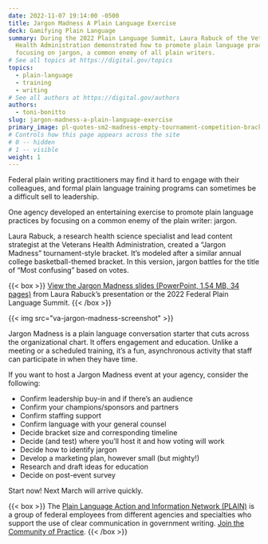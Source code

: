 ```yaml
---
date: 2022-11-07 19:14:00 -0500
title: Jargon Madness A Plain Language Exercise
deck: Gamifying Plain Language
summary: During the 2022 Plain Language Summit, Laura Rabuck of the Veterans
  Health Administration demonstrated how to promote plain language practices by
  focusing on jargon, a common enemy of all plain writers.
# See all topics at https://digital.gov/topics
topics:
  - plain-language
  - training
  - writing
# See all authors at https://digital.gov/authors
authors:
  - toni-bonitto
slug: jargon-madness-a-plain-language-exercise
primary_image: pl-quotes-sm2-madness-empty-tournament-competition-bracket-grid-oleksii-arseniuk-istock-getty-images-1074883916
# Controls how this page appears across the site
# 0 -- hidden
# 1 -- visible
weight: 1
---
```

Federal plain writing practitioners may find it hard to engage with their colleagues, and formal plain language training programs can sometimes be a difficult sell to leadership.

One agency developed an entertaining exercise to promote plain language practices by focusing on a common enemy of the plain writer: jargon.

Laura Rabuck, a research health science specialist and lead content strategist at the Veterans Health Administration, created a “Jargon Madness” tournament-style bracket. It’s modeled after a similar annual college basketball-themed bracket. In this version, jargon battles for the title of “Most confusing” based on votes.

{{< box >}}
[View the Jargon Madness slides (PowerPoint, 1.54 MB, 34 pages)](https://digital.gov/files/plain-language-summit-jargon-madness-a-plain-language-exercise.pptx) from Laura Rabuck’s presentation or the 2022 Federal Plain Language Summit.
{{< /box >}}

{{< img src="va-jargon-madness-screenshot" >}}

Jargon Madness is a plain language conversation starter that cuts across the organizational chart. It offers engagement and education. Unlike a meeting or a scheduled training, it’s a fun, asynchronous activity that staff can participate in when they have time.

If you want to host a Jargon Madness event at your agency, consider the following: 

* Confirm leadership buy-in and if there’s an audience
* Confirm your champions/sponsors and partners
* Confirm staffing support
* Confirm language with your general counsel
* Decide bracket size and corresponding timeline
* Decide (and test) where you’ll host it and how voting will work
* Decide how to identify jargon
* Develop a marketing plan, however small (but mighty!)
* Research and draft ideas for education
* Decide on post-event survey

Start now! Next March will arrive quickly.

{{< box >}}
The [Plain Language Action and Information Network (PLAIN)](https://www.plainlanguage.gov/) is a group of federal employees from different agencies and specialties who support the use of clear communication in government writing. [Join the Community of Practice](https://digital.gov/communities/plain-language/).
{{< /box >}}
